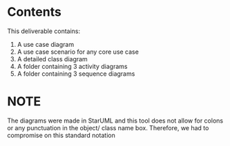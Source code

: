 # Contents
This deliverable contains:
1. A use case diagram
2. A use case scenario for any core use case
3. A detailed class diagram
4. A folder containing 3 activity diagrams
5. A folder containing 3 sequence diagrams

# NOTE
The diagrams were made in StarUML and this tool does not allow for colons or any punctuation in the object/ class name box. Therefore, we had to compromise on this standard notation
